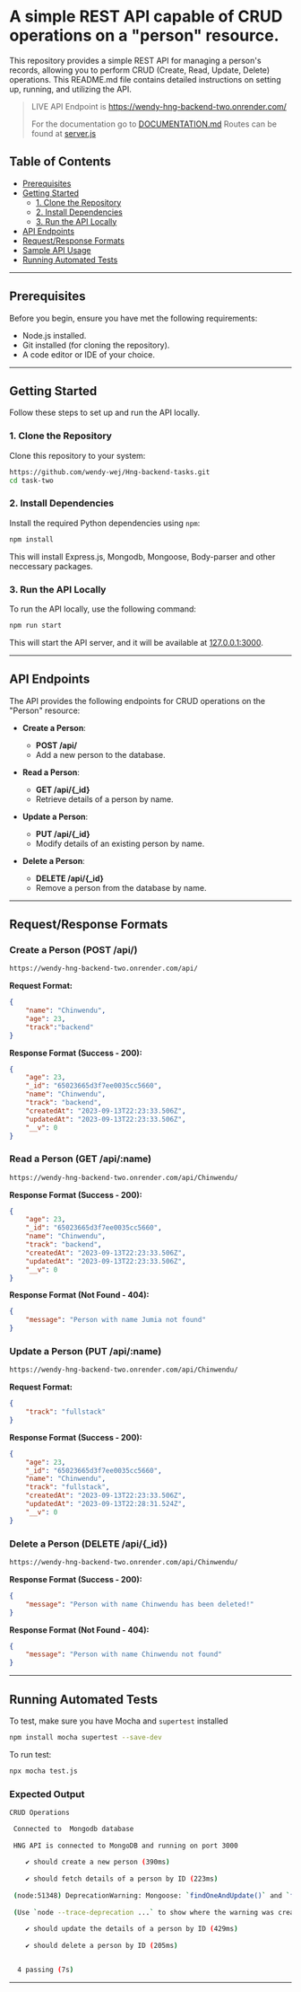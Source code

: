 # A simple REST API capable of CRUD operations on a "person" resource.

This repository provides a simple REST API for managing a person's records, allowing you to perform CRUD (Create, Read, Update, Delete) operations. This README.md file contains detailed instructions on setting up, running, and utilizing the API.

> LIVE API Endpoint is https://wendy-hng-backend-two.onrender.com/
>
> For the documentation go to [DOCUMENTATION.md](DOCUMENTATION.md)
>Routes can be found at [server.js](server.js)

## Table of Contents
- [Prerequisites](#prerequisites)
- [Getting Started](#getting-started)
  - [1. Clone the Repository](#1-clone-the-repository)
  - [2. Install Dependencies](#2-install-dependencies)
  - [3. Run the API Locally](#3-run-the-api-locally)
- [API Endpoints](#api-endpoints)
- [Request/Response Formats](#requestresponse-formats)
- [Sample API Usage](#sample-api-usage)
- [Running Automated Tests](#running-automated-tests)

---
## Prerequisites

Before you begin, ensure you have met the following requirements:

- Node.js installed.
- Git installed (for cloning the repository).
- A code editor or IDE of your choice.

---

## Getting Started

Follow these steps to set up and run the API locally.

### 1. Clone the Repository

Clone this repository to your system:

```bash
https://github.com/wendy-wej/Hng-backend-tasks.git
cd task-two
```

### 2. Install Dependencies

Install the required Python dependencies using `npm`:

```bash
npm install
```

This will install Express.js, Mongodb, Mongoose, Body-parser and other neccessary packages.

### 3. Run the API Locally

To run the API locally, use the following command:

```bash
npm run start
```

This will start the API server, and it will be available at [127.0.0.1:3000](http://127.0.0.1:3000/).

---
## API Endpoints

The API provides the following endpoints for CRUD operations on the "Person" resource:

- **Create a Person**:
  - **POST /api/**
  - Add a new person to the database.

- **Read a Person**:
  - **GET /api/{_id}**
  - Retrieve details of a person by name.

- **Update a Person**:
  - **PUT /api/{_id}**
  - Modify details of an existing person by name.

- **Delete a Person**:
  - **DELETE /api/{_id}**
  - Remove a person from the database by name.

---

## Request/Response Formats

### Create a Person (POST /api/)
```bash
https://wendy-hng-backend-two.onrender.com/api/
```

**Request Format:**

```json
{
    "name": "Chinwendu",
    "age": 23,
    "track":"backend"
}
```

**Response Format (Success - 200):**

```json
{
    "age": 23,
    "_id": "65023665d3f7ee0035cc5660",
    "name": "Chinwendu",
    "track": "backend",
    "createdAt": "2023-09-13T22:23:33.506Z",
    "updatedAt": "2023-09-13T22:23:33.506Z",
    "__v": 0
}
```

### Read a Person (GET /api/:name)
```bash
https://wendy-hng-backend-two.onrender.com/api/Chinwendu/
```

**Response Format (Success - 200):**

```json
{
    "age": 23,
    "_id": "65023665d3f7ee0035cc5660",
    "name": "Chinwendu",
    "track": "backend",
    "createdAt": "2023-09-13T22:23:33.506Z",
    "updatedAt": "2023-09-13T22:23:33.506Z",
    "__v": 0
}
```

**Response Format (Not Found - 404):**

```json
{
    "message": "Person with name Jumia not found"
}
```

### Update a Person (PUT /api/:name)
```bash
https://wendy-hng-backend-two.onrender.com/api/Chinwendu/
```
**Request Format:**

```json
{
    "track": "fullstack"
}
```

**Response Format (Success - 200):**

```json
{
    "age": 23,
    "_id": "65023665d3f7ee0035cc5660",
    "name": "Chinwendu",
    "track": "fullstack",
    "createdAt": "2023-09-13T22:23:33.506Z",
    "updatedAt": "2023-09-13T22:28:31.524Z",
    "__v": 0
}
```

### Delete a Person (DELETE /api/{_id})
```bash
https://wendy-hng-backend-two.onrender.com/api/Chinwendu/
```

**Response Format (Success - 200):**


```json
{
    "message": "Person with name Chinwendu has been deleted!"
}
```

**Response Format (Not Found - 404):**

```json
{
    "message": "Person with name Chinwendu not found"
}
```


---
## Running Automated Tests
To test, make sure you have Mocha and `supertest` installed

```bash
npm install mocha supertest --save-dev
```

To run test:
```bash
npx mocha test.js
```


### Expected Output
```bash
CRUD Operations

 Connected to  Mongodb database
 
 HNG API is connected to MongoDB and running on port 3000
 
    ✔ should create a new person (390ms)
 
    ✔ should fetch details of a person by ID (223ms)
 
 (node:51348) DeprecationWarning: Mongoose: `findOneAndUpdate()` and `findOneAndDelete()` without the `useFindAndModify` option set to false are deprecated. See: https://mongoosejs.com/docs/5.x/docs/deprecations.html#findandmodify
 
 (Use `node --trace-deprecation ...` to show where the warning was created)
 
    ✔ should update the details of a person by ID (429ms)
 
    ✔ should delete a person by ID (205ms)


  4 passing (7s)
```
---
